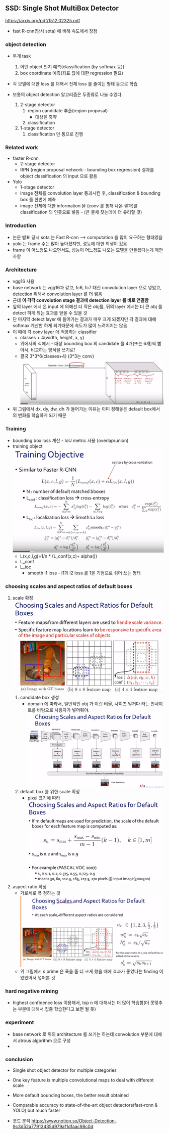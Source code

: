 ## SSD: Single Shot MultiBox Detector
https://arxiv.org/pdf/1512.02325.pdf
* fast R-cnn(당시 sota) 에 비해 속도에서 장점

### object detection
* 두개 task
	1. 어떤 object 인지 예측(classification (by softmax 등))
	2. box coordinate 예측(좌표 값에 대한 regression 필요)
* 각 모델에 대한 loss 를 더해서 전체 loss 를 줄이는 형태 등으로 학습

* 보통의 object detection 알고리즘은 두종류로 나눌 수있다.
	1. 2-stage detector
		1. region candidate 추출(region proposal)
			- 대상을 축약
		2. classification
	2. 1-stage detector
		1. classification 만 통으로 진행

### Related work
* faster R-cnn
	* 2-stage detector
	* RPN (region proposal network - bounding box regression) 결과를 object classification 의 input 으로 활용
* Yolo
	* 1-stage detector
	* image 전체를 convolution layer 통과시킨 후, classification & bounding box 를 한번에 예측
	* image 전체에 대한 information 을 (conv 를 통해 나온 결과)를 classification 의 인풋으로 넣음 - (큰 물체 찾는데에 더 유리할 것)

### Introduction
* 논문 발표 당시 sota 는 Fast R-cnn --> computation 을 많이 요구하는 형태였음
* yolo 는 frame 수는 많이 높아졌지만, 성능에 대한 희생이 컸음
* frame 이 어느정도 나오면서도, 성능이 어느정도 나오는 모델을 만들겠다는게 제안사항

### Architecture
* vgg16 사용
* base network 는 vgg16과 같고, fc6, fc7 대신 convolution layer 으로 넣었고, detection 위해서 convolution layer 를 더 쌓음
* 근데 **이 각각 convolution stage 결과에 detection layer 를 바로 연결함**
* 앞의 layer 에서 온 input 에 의해선 더 작은 obj를, 뒤의 layer 에서는 더 큰 obj 를 detect 하게 되는 효과를 얻을 수 있을 것
* 단 마지막 detect layer 에 들어가는 결과가 매우 크게 되겠지만 각 결과에 대해 softmax 계산만 하게 되기때문에 속도가 많이 느려지지는 않음
* 이 때에 각 conv layer 에 적용하는 classifier
	* classes + 4(width, height, x, y)
	* 위에서의 식에서 - 대상 bounding box 의 candidate 를 4개(또는 6개)씩 뽑아서, 비교하는 방식을 쓰기로!
	* 결국 3\*3\*6(classes+4) (3\*3는 conv)
	![archi](image/20190426_1.PNG "archi")
* 위 그림에서 dx, dy, dw, dh 가 들어가는 이유는 이미 정해놓은 default box에서의 변화를 학습하게 되기 때문


### Training
* bounding box loss 계산 - IoU metric 사용 (overlap/union)
* training object
	![Training](image/20190426_2.PNG "Training")
	* L(x,c,l,g)=1/n * (L_conf(x,c)+ alpha())
	* L_conf
	* L_ioc
		* smooth l1 loss - l1과 l2 loss 를 1을 기점으로 섞어 쓰는 형태

### choosing scales and aspect ratios of default boxes
1. scale 확정
![archi](image/20190426_3.PNG "archi")
	1. candidate box 생성
		* domain 에 따라서, 일반적인 obj 가 이런 비율, 사이즈 일거다 라는 인사이트를 바탕으로 사용자가 넣어줘야.
	![archi](image/20190426_4.PNG "archi")
	2. default box 를 위한 scale 확정
		* pixel 크기에 따라
	![scale](image/20190426_5.PNG "scale")	
2. aspect ratio 확정
	* 가로세로 폭 정하는 것
	![aspect](image/20190426_6.PNG "aspect")
	* 위 그림에서 s prime 은 폭을 좀 더 크게 했을 때에 효과가 좋았다는 finding 이 있었어서 넣어본 것

### hard negative mining
* highest confidence loss 이용해서, top n 에 대해서는 더 많이 학습함(더 못맞추는 부분에 대해서 집중 학습한다고 보면 될 듯)


### experiment
* base network 로 위의 architecture 를 쓰기는 하는데 convolution 부분에 대해서 atrous algorithm 으로 구성
* 

### conclusion
* Single shot object detector for multiple categories
* One key feature is multiple convolutional maps to deal with different scale
* More default bounding boxes, the better result obtained
* Comparable accuracy to state-of-the-art object detectors(fast-rcnn & YOLO) but much faster


* 코드 분석
https://www.notion.so/Object-Detection-9c3d52a77913435d979af1dfaac98c0d
